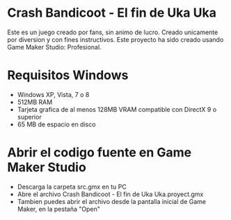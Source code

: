 # Crash Bandicoot - El fin de Uka Uka

Este es un juego creado por fans, sin animo de lucro. Creado unicamente por diversion y con fines instructivos.
Este proyecto ha sido creado usando Game Maker Studio: Profesional.


# Requisitos Windows

 - Windows XP, Vista, 7 o 8
 - 512MB RAM
 - Tarjeta grafica de al menos 128MB VRAM compatible con DirectX 9 o superior
 - 65 MB de espacio en disco
 
# Abrir el codigo fuente en Game Maker Studio

 - Descarga la carpeta src.gmx en tu PC
 - Abre el archivo Crash Bandicoot - El fin de Uka Uka.proyect.gmx
 - Tambien puedes abrir el archivo desde la pantalla inicial de Game Maker, en la pestaña "Open"
 
